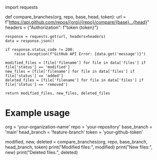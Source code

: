 import requests

def compare_branches(org, repo, base, head, token):
    url = f"https://api.github.com/repos/{org}/{repo}/compare/{base}...{head}"
    headers = {"Authorization": f"token {token}"}

    response = requests.get(url, headers=headers)
    data = response.json()

    if response.status_code != 200:
        raise Exception(f"GitHub API Error: {data.get('message')}")

    modified_files = [file['filename'] for file in data['files'] if file['status'] == 'modified']
    new_files = [file['filename'] for file in data['files'] if file['status'] == 'added']
    deleted_files = [file['filename'] for file in data['files'] if file['status'] == 'removed']

    return modified_files, new_files, deleted_files

# Example usage
org = 'your-organization-name'
repo = 'your-repository'
base_branch = 'main'
head_branch = 'feature-branch'
token = 'your-github-token'

modified, new, deleted = compare_branches(org, repo, base_branch, head_branch, token)
print("Modified files:", modified)
print("New files:", new)
print("Deleted files:", deleted)
